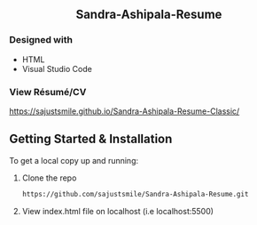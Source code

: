 <!-- PROJECT TITLE -->

 <h2 2 align="center">
    Sandra-Ashipala-Resume
    <br />
    </h2>

### Designed with

- HTML
- Visual Studio Code

### View Résumé/CV

https://sajustsmile.github.io/Sandra-Ashipala-Resume-Classic/

<!-- GETTING STARTED -->

## Getting Started & Installation

To get a local copy up and running:

1. Clone the repo
   ```sh
   https://github.com/sajustsmile/Sandra-Ashipala-Resume.git
   ```
2. View index.html file on localhost (i.e localhost:5500)

<!-- USAGE EXAMPLES -->
